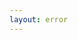 ```yaml
---
layout: error
---
```

<body onload="callGoogleScript(window.location.pathname.slice(1));">

<script>
function callGoogleScript(para) {
if(isNaN(para))
{
	console.log("its text");	
	return;
}else{
var url = "https://script.google.com/macros/s/AKfycbwQt4QiNTg8RjaAVd4KHZ_yClTbzgrvF34FZIIgEmIb8yGSHn8/exec?callback=loadData&id=1ZrGx_JUs8avZ3yT5nRf1eDI7pUl1PiP2Xrrlc0IGyuw&sheet=Sheet1&num="+ para;
// Make an AJAX call to Google Script
var request = jQuery.ajax({
      crossDomain: true,
      url: url,
      method: "GET",
      dataType: "jsonp"
    });
  }
 
 // print the returned data from jsonp
  function loadData(e) {
  try {
  var rows= e;
         for (var i = 1; i < rows.length; i++) {
	   $("#main").append(rows[i]+"<br>");
	window.location.assign(rows[2]);
	 }
	}catch(err) {
        error();
}	}
}
function error(){
	$("#main").html('error page');
	}
  </script>
